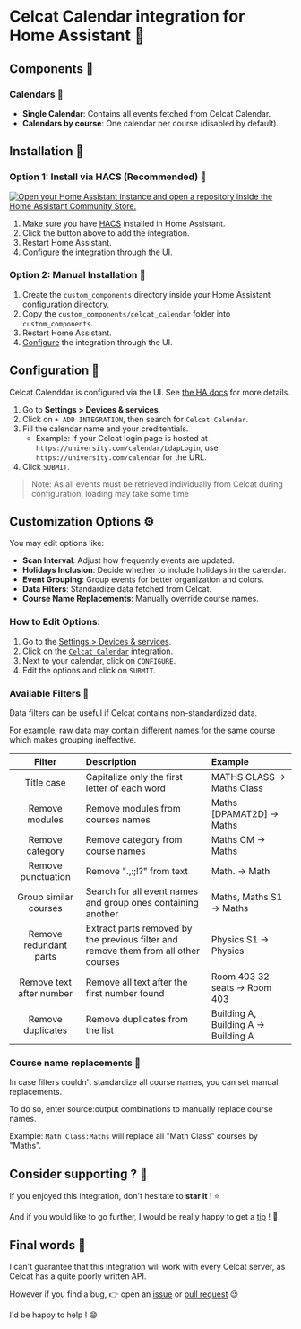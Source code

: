 # Celcat Calendar integration for Home Assistant 📆

## Components 🌟

### Calendars 📅
- **Single Calendar**: Contains all events fetched from Celcat Calendar.
- **Calendars by course**: One calendar per course (disabled by default).

## Installation 🚀

### Option 1: Install via HACS (Recommended) 🛒

[![Open your Home Assistant instance and open a repository inside the Home Assistant Community Store.](https://my.home-assistant.io/badges/hacs_repository.svg)](https://my.home-assistant.io/redirect/hacs_repository/?owner=etiennec78&repository=ha-celcat&category=integration)

1. Make sure you have [HACS](https://hacs.xyz/) installed in Home Assistant.
2. Click the button above to add the integration.
3. Restart Home Assistant.
4. [Configure](https://my.home-assistant.io/redirect/config_flow_start/?domain=celcat_calendar) the integration through the UI.

### Option 2: Manual Installation 📖

1. Create the `custom_components` directory inside your Home Assistant configuration directory.
2. Copy the `custom_components/celcat_calendar` folder into `custom_components`.
3. Restart Home Assistant.
4. [Configure](https://my.home-assistant.io/redirect/config_flow_start/?domain=celcat_calendar) the integration through the UI.


## Configuration 🔧

Celcat Calenddar is configured via the UI. See [the HA docs](https://www.home-assistant.io/getting-started/integration/) for more details.

1. Go to **Settings > Devices & services**.
2. Click on `+ ADD INTEGRATION`, then search for `Celcat Calendar`.
3. Fill the calendar name and your creditentials.
   - Example: If your Celcat login page is hosted at `https://university.com/calendar/LdapLogin`, use `https://university.com/calendar` for the URL.
4. Click `SUBMIT`.

> Note: As all events must be retrieved individually from Celcat during configuration, loading may take some time

## Customization Options ⚙️

You may edit options like:
- **Scan Interval**: Adjust how frequently events are updated.
- **Holidays Inclusion**: Decide whether to include holidays in the calendar.
- **Event Grouping**: Group events for better organization and colors.
- **Data Filters**: Standardize data fetched from Celcat.
- **Course Name Replacements**: Manually override course names.

### How to Edit Options:

1. Go to the [Settings > Devices & services](https://my.home-assistant.io/redirect/integrations/).
2. Click on the [`Celcat Calendar`](https://my.home-assistant.io/redirect/integration/?domain=celcat_calendar) integration.
3. Next to your calendar, click on `CONFIGURE`.
4. Edit the options and click on `SUBMIT`.

### Available Filters 🧹

Data filters can be useful if Celcat contains non-standardized data.

For example, raw data may contain different names for the same course which makes grouping ineffective.

| Filter | Description | Example |
| :---: | :--- | :--- |
| Title case | Capitalize only the first letter of each word | MATHS CLASS -> Maths Class |
| Remove modules | Remove modules from courses names | Maths [DPAMAT2D] -> Maths |
| Remove category | Remove category from course names | Maths CM -> Maths |
| Remove punctuation | Remove ".,:;!?" from text | Math. -> Math |
| Group similar courses | Search for all event names and group ones containing another | Maths, Maths S1 -> Maths |
| Remove redundant parts | Extract parts removed by the previous filter and remove them from all other courses | Physics S1 -> Physics |
| Remove text after number | Remove all text after the first number found | Room 403 32 seats -> Room 403 |
| Remove duplicates | Remove duplicates from the list | Building A, Building A -> Building A |

### Course name replacements 🔄

In case filters couldn't standardize all course names, you can set manual replacements.

To do so, enter source:output combinations to manually replace course names.

Example: `Math Class:Maths` will replace all "Math Class" courses by "Maths".


## Consider supporting ? 🩷

If you enjoyed this integration, don't hesitate to **star it** ! ⭐

And if you would like to go further, I would be really happy to get a [tip](https://www.buymeacoffee.com/etiennec78) ! 💛

## Final words 👋

I can't guarantee that this integration will work with every Celcat server, as Celcat has a quite poorly written API.

However if you find a bug, 👉 open an [issue](https://github.com/etiennec78/Home-Automation/issues/new) or [pull request](https://github.com/etiennec78/Home-Automation/pulls) 😉

I'd be happy to help ! 😄
